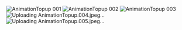 ![AnimationTopup 001](https://github.com/user-attachments/assets/9e416609-c539-48bb-a183-878fc61f4e40)
![AnimationTopup 002](https://github.com/user-attachments/assets/18e087c6-1d60-400f-a33f-1875b369a2d9)
![AnimationTopup 003](https://github.com/user-attachments/assets/1f12716f-7e2b-438b-9699-f01886244748)
![Uploading AnimationTopup.004.jpeg…]()
![Uploading AnimationTopup.005.jpeg…]()
